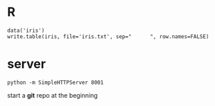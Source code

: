 # R
    data('iris')
    write.table(iris, file='iris.txt', sep="      ", row.names=FALSE)

# server
    python -m SimpleHTTPServer 8001

start a **git** repo at the beginning
